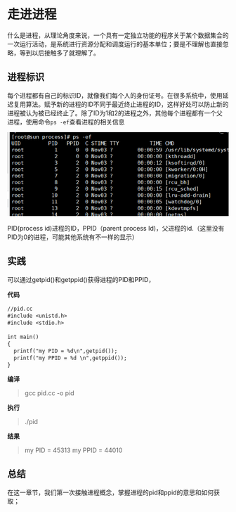 # 走进进程

什么是进程，从理论角度来说，一个具有一定独立功能的程序关于某个数据集合的一次运行活动，是系统进行资源分配和调度运行的基本单位；要是不理解也直接忽略，等到以后接触多了就理解了。
## 进程标识

每个进程都有自己的标识ID，就像我们每个人的身份证号。在很多系统中，使用延迟复用算法。赋予新的进程的ID不同于最近终止进程的ID，这样好处可以防止新的进程被认为被已经终止了。除了ID为1和2的进程之外，其他每个进程都有一个父进程，使用命令``ps -ef``查看进程的相关信息

![ef](./image/image_apue_process_ef.jpg)

PID(process id)进程的ID，PPID（parent process Id)，父进程的id.（这里没有PID为0的进程，可能其他系统有不一样的显示）
## 实践

可以通过getpid()和getppid()获得进程的PID和PPID，

**代码**

	//pid.cc
	#include <unistd.h>
	#include <stdio.h>

	int main()
	{
  	  printf("my PID = %d\n",getpid());
  	  printf("my PPID = %d \n",getppid());
	}

**编译**
>gcc pid.cc -o pid

**执行**
>./pid

**结果**
>my PID = 45313
>my PPID = 44010

## 总结

在这一章节，我们第一次接触进程概念，掌握进程的pid和ppid的意思和如何获取；



